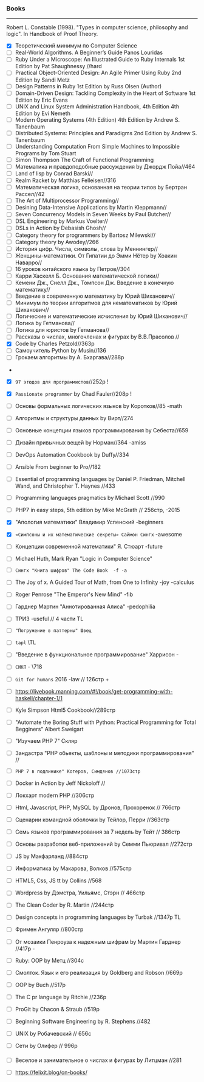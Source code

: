 
### Books
****

Robert L. Constable (1998). "Types in computer science, philosophy and logic". In Handbook of Proof Theory.
- [x] Теоретический минимум по Computer Science
- [ ] Real-World Algorithms. A Beginner’s Guide Panos Louridas
- [ ] Ruby Under a Microscope: An Illustrated Guide to Ruby Internals 1st Edition by Pat Shaughnessy //hard
- [ ] Practical Object-Oriented Design: An Agile Primer Using Ruby 2nd Edition by Sandi Metz 
- [ ] Design Patterns in Ruby 1st Edition by Russ Olsen  (Author)
- [ ] Domain-Driven Design: Tackling Complexity in the Heart of Software 1st Edition by Eric Evans 
- [ ] UNIX and Linux System Administration Handbook, 4th Edition 4th Edition by Evi Nemeth
- [ ] Modern Operating Systems (4th Edition) 4th Edition by Andrew S. Tanenbaum 
- [ ] Distributed Systems: Principles and Paradigms 2nd Edition by Andrew S. Tanenbaum
- [ ] Understanding Computation From Simple Machines to Impossible Programs by Tom Stuart
- [ ] Simon Thompson The Craft of Functional Programming
- [ ] Математика и правдоподобные рассуждения by Джордж Пойа//464
- [ ] Land of lisp by Conrad Barski//
- [ ] Realm Racket by Matthias Felleisen//316
- [ ] Математическая логика, основанная на теории типов by Бертран Рассел//42
- [ ] The Art of Multiprocessor Programming//
- [ ] Desining Data-Intensive Applications by Martin Kleppmann//
- [ ] Seven Concurrency Models in Seven Weeks by Paul Butcher//
- [ ] DSL Engineering by Markus Voelter//
- [ ] DSLs in Action by Debasish Ghosh//
- [ ] Category theory for programmers by Bartosz Milewski//
- [ ] Category theory by Awodey//266
- [ ] История цифр. Числа, символы, слова by Меннингер//
- [ ] Женщины-математики. От Гипатии до Эмми Нётер by Хоакин Наварро//
- [ ] 16 уроков китайского языка by Петров//304
- [ ] Карри Хаскелл Б. Основания математической логики//
- [ ] Кемени Дж., Снелл Дж., Томпсон Дж. Введение в конечную математику//
- [ ] Введение в современную математику by Юрий Шиханович//
- [ ] Минимум по теории алгоритмов для нематематиков by Юрий Шиханович//
- [ ] Логические и математические исчисления by Юрий Шиханович//
- [ ] Логика by Гетманова//
- [ ] Логика для юристов by Гетманова//
- [ ] Рассказы о числах, многочленах и фигурах by В.В.Прасолов //
- [x] Code by Charles Petzold//363p
- [ ] Cамоучитель Python by Musin//136
- [ ] Грокаем алгоритмы by А. Бхаргава//288p
-
- [x] `97 этюдов для программистов`//252p !
- [x] `Passionate programmer` by Chad Fauler//208p !

- [ ] Основы формальных логических языков by Коротков//85 -math
- [ ] Алгоритмы и структуры данных by Вирт//274
- [ ] Основные концепции языков программирования by Себеста//659
- [ ] Дизайн привычных вещей by Норман//364 -amiss
- [ ] DevOps Automation Cookbook by Duffy//334
- [ ] Ansible From beginner to Pro//182
- [ ] Essential of programming languages by  Daniel P. Friedman, Mitchell Wand, and Christopher T. Haynes //433
- [ ] Programming languages pragmatics by Michael Scott //990
- [ ] PHP7 in easy steps, 5th edition by Mike McGrath // 256стр, -2015

- [x] "Апология математики" Владимир Успенский -beginners
- [x] `«Симпсоны и их математические секреты» Саймон Сингх` -awesome 
- [ ] Концепции современной математики" Я. Стюарт -future
- [ ] Michael Huth, Mark Ryan "Logic in Computer Science"
- [ ] `Сингх "Книга шифров" The Code Book  -f -a`

- [ ] The Joy of x. A Guided Tour of Math, from One to Infinity -joy -calculus
- [ ]  Roger Penrose "The Emperor's New Mind" -fib
- [ ]  Гарднер Мартин "Аннотированная Алиса" -pedophilia
- [ ]  ТРИЗ -useful // 4 части TL

- [ ]  `"Погружение в паттерны" Швец`
- [ ]  `tapl` \\TL
- [ ]  "Введение в функциональное программирование" Харрисон -
- [ ]  `СИКП` - \\718
- [ ]  `Git for humans` 2016 -law // 126стр +


- [ ]  https://livebook.manning.com/#!/book/get-programming-with-haskell/chapter-1/1

- [ ]  Kyle Simpson Html5 Cookbook//289стр
- [ ]  "Automate the Boring Stuff with Python: Practical Programming for Total Begginers" Albert Sweigart
- [ ]  "Изучаем PHP 7" Скляр
- [ ]  Зандастра "PHP обьекты, шаблоны и методики программирования" //
- [ ]  `PHP 7 в подлинике" Котеров, Симдянов //1073стр`
- [ ]  Docker in Action by Jeff Nickoloff //
- [ ]  Локхарт modern PHP //306стр

- [ ] Html, Javascript, PHP, MySQL by Дронов, Прохоренок // 766стр
- [ ] Сценарии командной оболочки by Тейлор, Перри //363стр
- [ ] Семь языков программирования за 7 недель by Тейт // 386стр
- [ ] Основы разработки веб-приложений by Семми Пьюривал //272стр
- [ ] JS by Макфарланд //884стр
- [ ] Информатика by Макарова, Волков //575стр
- [ ] HTML5, Css, JS tt by Collins //568
- [ ] Wordpress by Дэмстра, Уильямс, Стэрн // 466стр
- [ ] The Clean Coder by R. Martin //244стр
- [ ] Design concepts in programming languages by Turbak //1347p TL
- [ ] Фримен Ангуляр //800стр
- [ ] От мозаики Пенроуза к надежным шифрам by Мартин Гарднер //417p - 
- [ ] Ruby: OOP by Метц //304с 
- [ ] Смолток. Язык и его реализация by Goldberg and Robson //669p
- [ ] OOP by Buch //517p
- [ ] The C pr language by Ritchie //236p
- [ ] ProGit by Chacon & Straub //519p
- [ ] Beginning Software Engineering by R. Stephens //482
- [ ] UNIX by Робачевский // 656с
- [ ] Сети by Олифер // 996p
####
- [ ] Веселое и занимательное о числах и фигурах by Литцман //281




- [ ] https://felixit.blog/on-books/

